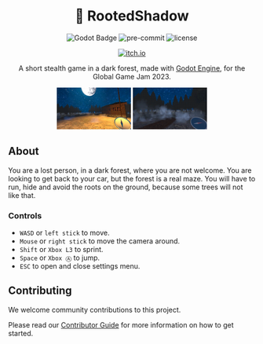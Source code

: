 
<div align="center">

# 🌲 RootedShadow

![Godot Badge](https://img.shields.io/badge/godot-3.5-blue?logo=Godot-Engine&logoColor=white) ![pre-commit](https://img.shields.io/badge/pre--commit-enabled-brightgreen?logo=pre-commit&logoColor=white) ![license](https://img.shields.io/badge/license-MIT-green?logo=open-source-initiative&logoColor=white)

[![itch.io](https://img.shields.io/badge/itch.io-rooted--shadow-black?logo=Itch.io&logoColor=white&color=FA5C5C)](https://mechanical-flower.itch.io/rooted-shadow)

A short stealth game in a dark forest, made with [Godot Engine](https://godotengine.org/), for the Global Game Jam 2023.

<img src="docs/Screenshots1.PNG" width="30%"> <img src="docs/Screenshots2.PNG" width="30%">

</div>

## About

You are a lost person, in a dark forest, where you are not welcome. You are looking to get back to your car, but the forest is a real maze. You will have to run, hide and avoid the roots on the ground, because some trees will not like that.

### Controls

- `WASD` or `left stick` to move.
- `Mouse` or `right stick` to move the camera around.
- `Shift` or `Xbox L3` to sprint.
- `Space` or `Xbox Ⓐ` to jump.
- `ESC` to open and close settings menu.

## Contributing

We welcome community contributions to this project.

Please read our [Contributor Guide](CONTRIBUTING.md) for more information on how to get started.
